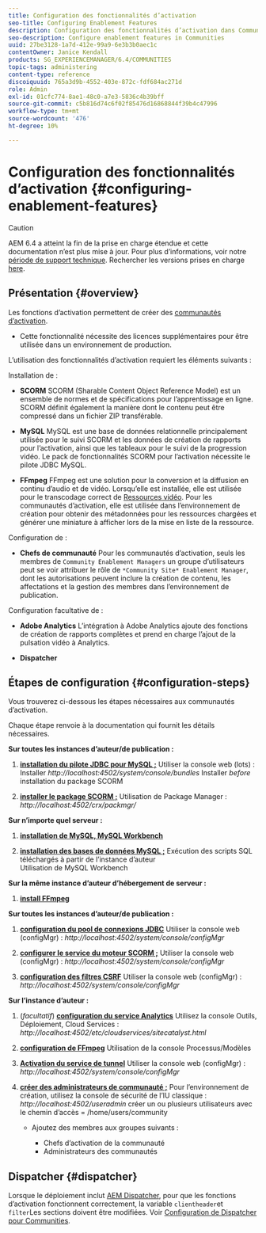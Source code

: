 ```yaml
---
title: Configuration des fonctionnalités d’activation
seo-title: Configuring Enablement Features
description: Configuration des fonctionnalités d’activation dans Communities
seo-description: Configure enablement features in Communities
uuid: 27be3128-1a7d-412e-99a9-6e3b3b0aec1c
contentOwner: Janice Kendall
products: SG_EXPERIENCEMANAGER/6.4/COMMUNITIES
topic-tags: administering
content-type: reference
discoiquuid: 765a3d9b-4552-403e-872c-fdf684ac271d
role: Admin
exl-id: 01cfc774-8ae1-48c0-a7e3-5836c4b39bff
source-git-commit: c5b816d74c6f02f85476d16868844f39b4c47996
workflow-type: tm+mt
source-wordcount: '476'
ht-degree: 10%

---
```


# Configuration des fonctionnalités d’activation {#configuring-enablement-features}

>[!CAUTION]
>
>AEM 6.4 a atteint la fin de la prise en charge étendue et cette documentation n’est plus mise à jour. Pour plus d’informations, voir notre [période de support technique](https://helpx.adobe.com/fr/support/programs/eol-matrix.html). Rechercher les versions prises en charge [here](https://experienceleague.adobe.com/docs/?lang=fr).

## Présentation {#overview}

Les fonctions d’activation permettent de créer des [communautés d’activation](overview.md#enablement-community).

* Cette fonctionnalité nécessite des licences supplémentaires pour être utilisée dans un environnement de production.

L’utilisation des fonctionnalités d’activation requiert les éléments suivants :

Installation de :

* **SCORM**
SCORM (Sharable Content Object Reference Model) est un ensemble de normes et de spécifications pour l’apprentissage en ligne. SCORM définit également la manière dont le contenu peut être compressé dans un fichier ZIP transférable.

* **MySQL**
MySQL est une base de données relationnelle principalement utilisée pour le suivi SCORM et les données de création de rapports pour l’activation, ainsi que les tableaux pour le suivi de la progression vidéo. Le pack de fonctionnalités SCORM pour l’activation nécessite le pilote JDBC MySQL.

* **FFmpeg**
FFmpeg est une solution pour la conversion et la diffusion en continu d’audio et de vidéo. Lorsqu’elle est installée, elle est utilisée pour le transcodage correct de [Ressources vidéo](../../help/sites-authoring/default-components-foundation.md#video). Pour les communautés d’activation, elle est utilisée dans l’environnement de création pour obtenir des métadonnées pour les ressources chargées et générer une miniature à afficher lors de la mise en liste de la ressource.

Configuration de :

* **Chefs de communauté**
Pour les communautés d’activation, seuls les membres de 
`Community Enablement Managers` un groupe d’utilisateurs peut se voir attribuer le rôle de `*Community Site* Enablement Manager`, dont les autorisations peuvent inclure la création de contenu, les affectations et la gestion des membres dans l’environnement de publication.

Configuration facultative de :

* **Adobe Analytics**
L’intégration à Adobe Analytics ajoute des fonctions de création de rapports complètes et prend en charge l’ajout de la pulsation vidéo à Analytics.

* **Dispatcher**

## Étapes de configuration {#configuration-steps}

Vous trouverez ci-dessous les étapes nécessaires aux communautés d’activation.

Chaque étape renvoie à la documentation qui fournit les détails nécessaires.

**Sur toutes les instances d’auteur/de publication :**

1. **[installation du pilote JDBC pour MySQL ;](deploy-communities.md#jdbc-driver-for-mysql)**
Utiliser la console web (lots) : Installer *http://localhost:4502/system/console/bundles*
Installer *before* installation du package SCORM

1. **[installer le package SCORM ;](deploy-communities.md#scorm-package)**
Utilisation de Package Manager : 
*http://localhost:4502/crx/packmgr/*

**Sur n’importe quel serveur :**

1. **[installation de MySQL, MySQL Workbench](mysql.md)**

1. **[installation des bases de données MySQL ;](mysql.md#database-setup)**
Exécution des scripts SQL téléchargés à partir de l’instance d’auteur
\
   Utilisation de MySQL Workbench

**Sur la même instance d’auteur d’hébergement de serveur :**

1. **[install FFmpeg](ffmpeg.md)**

**Sur toutes les instances d’auteur/de publication :**

1. **[configuration du pool de connexions JDBC](mysql.md#configure-jdbc-connections)**
Utiliser la console web (configMgr) : 
*http://localhost:4502/system/console/configMgr*

1. **[configurer le service du moteur SCORM ;](mysql.md#aem-communities-scormengine-service)**
Utiliser la console web (configMgr) : 
*http://localhost:4502/system/console/configMgr*

1. **[configuration des filtres CSRF](mysql.md#adobe-granite-csrf-filter)**
Utiliser la console web (configMgr) : 
*http://localhost:4502/system/console/configMgr*

**Sur l’instance d’auteur :**

1. (*facultatif*) **[configuration du service Analytics](analytics.md)**
Utilisez la console Outils, Déploiement, Cloud Services : 
*http://localhost:4502/etc/cloudservices/sitecatalyst.html*

1. **[configuration de FFmpeg](ffmpeg.md#configure-ffmpeg-transcoding-service)**
Utilisation de la console Processus/Modèles

1. **[Activation du service de tunnel](deploy-communities.md#tunnel-service-on-author)**
Utiliser la console web (configMgr) : 
*http://localhost:4502/system/console/configMgr*

1. **[créer des administrateurs de communauté ;](users.md#creating-community-members)** Pour l’environnement de création, utilisez la console de sécurité de l’IU classique : *http://localhost:4502/useradmin*
créer un ou plusieurs utilisateurs avec le chemin d’accès = /home/users/community

   * Ajoutez des membres aux groupes suivants :

      * Chefs d’activation de la communauté
      * Administrateurs des communautés

## Dispatcher {#dispatcher}

Lorsque le déploiement inclut [AEM Dispatcher](https://helpx.adobe.com/fr/experience-manager/dispatcher/using/dispatcher.html), pour que les fonctions d’activation fonctionnent correctement, la variable `clientheader`et `filter`Les sections doivent être modifiées. Voir [Configuration de Dispatcher pour Communities](dispatcher.md#enablement).
